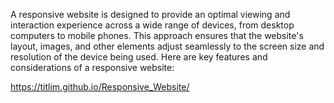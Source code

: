 A responsive website is designed to provide an optimal viewing and interaction experience across a wide range of devices, from desktop computers to mobile phones. This approach ensures that the website's layout, images, and other elements adjust seamlessly to the screen size and resolution of the device being used. Here are key features and considerations of a responsive website:


https://titlim.github.io/Responsive_Website/
